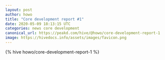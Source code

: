 ```yaml
---
layout: post
author: howo
title: "Core development report #1"
date: 2020-05-09 18:13:15 UTC
categories: news core development
canonical_url: https://peakd.com/hive/@howo/core-development-report-1
image: https://hivedocs.info/assets/images/favicon.png
---
```

{% hive howo/core-development-report-1 %}
